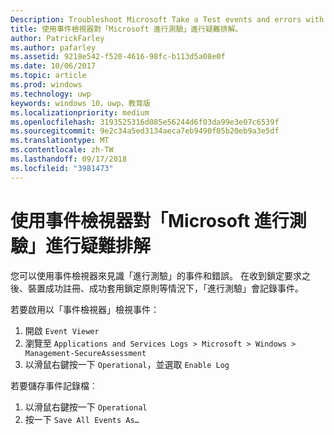 ```yaml
---
Description: Troubleshoot Microsoft Take a Test events and errors with the event viewer.
title: 使用事件檢視器對「Microsoft 進行測驗」進行疑難排解。
author: PatrickFarley
ms.author: pafarley
ms.assetid: 9218e542-f520-4616-98fc-b113d5a08e0f
ms.date: 10/06/2017
ms.topic: article
ms.prod: windows
ms.technology: uwp
keywords: windows 10，uwp，教育版
ms.localizationpriority: medium
ms.openlocfilehash: 3193525316d085e56244d6f03da99e3e07c6539f
ms.sourcegitcommit: 9e2c34a5ed3134aeca7eb9490f05b20eb9a3e5df
ms.translationtype: MT
ms.contentlocale: zh-TW
ms.lasthandoff: 09/17/2018
ms.locfileid: "3981473"
---
```

# <a name="troubleshoot-microsoft-take-a-test-with-the-event-viewer"></a>使用事件檢視器對「Microsoft 進行測驗」進行疑難排解

您可以使用事件檢視器來見識「進行測驗」的事件和錯誤。 在收到鎖定要求之後、裝置成功註冊、成功套用鎖定原則等情況下，「進行測驗」會記錄事件。

若要啟用以「事件檢視器」檢視事件：
1. 開啟 `Event Viewer`
2. 瀏覽至 `Applications and Services Logs > Microsoft > Windows > Management-SecureAssessment`
3. 以滑鼠右鍵按一下 `Operational`，並選取 `Enable Log`

若要儲存事件記錄檔︰
1. 以滑鼠右鍵按一下 `Operational`
2. 按一下 `Save All Events As…`
